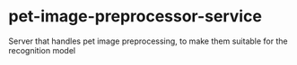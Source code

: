 # pet-image-preprocessor-service
Server that handles pet image preprocessing, to make them suitable for the recognition model
